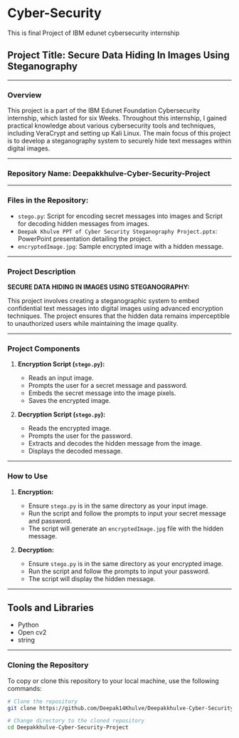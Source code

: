 # Cyber-Security
This is final Project of IBM edunet cybersecurity internship

## Project Title: Secure Data Hiding In Images Using Steganography

---

### Overview

This project is a part of the IBM Edunet Foundation Cybersecurity internship, which lasted for six Weeks. Throughout this internship, I gained practical knowledge about various cybersecurity tools and techniques, including VeraCrypt and setting up Kali Linux. The main focus of this project is to develop a steganography system to securely hide text messages within digital images.

---

### Repository Name: Deepakkhulve-Cyber-Security-Project

---

### Files in the Repository:

- `stego.py`: Script for encoding secret messages into images and Script for decoding hidden messages from images.
- `Deepak Khulve PPT of Cyber Security Steganography Project.pptx`: PowerPoint presentation detailing the project.
- `encryptedImage.jpg`: Sample encrypted image with a hidden message.

---

### Project Description

**SECURE DATA HIDING IN IMAGES USING STEGANOGRAPHY:**

This project involves creating a steganographic system to embed confidential text messages into digital images using advanced encryption techniques. The project ensures that the hidden data remains imperceptible to unauthorized users while maintaining the image quality.

---

### Project Components

1. **Encryption Script (`stego.py`):**
   - Reads an input image.
   - Prompts the user for a secret message and password.
   - Embeds the secret message into the image pixels.
   - Saves the encrypted image.

2. **Decryption Script (`stego.py`):**
   - Reads the encrypted image.
   - Prompts the user for the password.
   - Extracts and decodes the hidden message from the image.
   - Displays the decoded message.
   
---   

### How to Use

1. **Encryption:**
   - Ensure `stego.py` is in the same directory as your input image.
   - Run the script and follow the prompts to input your secret message and password.
   - The script will generate an `encryptedImage.jpg` file with the hidden message.

2. **Decryption:**
   - Ensure `stego.py` is in the same directory as your encrypted image.
   - Run the script and follow the prompts to input your password.
   - The script will display the hidden message.

---

## Tools and Libraries

- Python
- Open cv2
- string

---

### Cloning the Repository

To copy or clone this repository to your local machine, use the following commands:

```bash
# Clone the repository
git clone https://github.com/Deepak14Khulve/Deepakkhulve-Cyber-Security-Project/tree/main

# Change directory to the cloned repository
cd Deepakkhulve-Cyber-Security-Project
